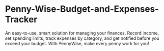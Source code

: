 # Penny-Wise-Budget-and-Expenses-Tracker
An easy-to-use, smart solution for managing your finances. Record income, set spending limits, track expenses by category, and get notified before you exceed your budget. With PennyWise, make every penny work for you!
